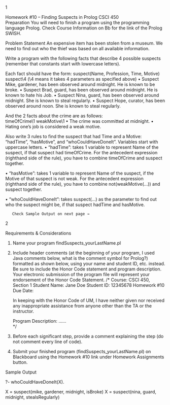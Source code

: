 1
 
Homework #10 – Finding Suspects in Prolog 
CSCI 450  
Preparation 
You will need to finish a program using the programming language Prolog. 
Check Course Information on Bb for the link of the Prolog SWISH. 
 
Problem Statement 
An expensive item has been stolen from a museum. We need to find out who the thief was based on 
all available information. 
 
Write a program with the following facts that describe 4 possible suspects (remember that constants 
start with lowercase letters).  
 
Each fact should have the form: suspect(Name, Profession, Time, Motive)  
suspect\4  (\4 means it takes 4 parameters as specified above) 
• Suspect Mike, gardener, has been observed around midnight. He is known to be broke. 
• Suspect Brad, guard, has been observed around midnight. He is known to hate his Job. 
• Suspect Nina, guard, has been observed around midnight. She is known to steal regularly. 
• Suspect Hope, curator, has been observed around noon. She is known to steal regularly. 
 
And the 2 facts about the crime are as follows:  
 timeOfCrime\1 
  weakMotive\1 
• The crime was committed at midnight. 
• Hating one’s job is considered a weak motive. 
 
Also write 3 rules to find the suspect that had Time and a Motive: “hadTime”, “hasMotive”, and 
“whoCouldHaveDoneIt”. Variables start with uppercase letters. 
• “hadTime”: takes 1 variable to represent Name of the suspect, if that suspect had 
timeOfCrime. For the antecedent expression (righthand side of the rule), you have to 
combine timeOfCrime and suspect together. 
 
• “hasMotive”: takes 1 variable to represent Name of the suspect, if the Motive of that suspect 
is not weak. For the antecedent expression (righthand side of the rule), you have to combine 
not(weakMotive(...)) and suspect together. 
 
• “whoCouldHaveDoneIt”: takes suspect(...) as the parameter to find out who the suspect 
might be, if that suspect hadTime and hasMotive. 
 
 
       Check Sample Output on next page → 
 
 
 
 
 
 
2 
 
Requirements & Considerations 
1. Name your program findSuspects_yourLastName.pl   
 
2. Include header comments (at the beginning of your program, I used Java comments below, 
what is the comment symbol for Prolog?) formatted as shown below, using your name and 
student ID, etc. instead. Be sure to include the Honor Code statement and program 
description. Your electronic submission of the program file will represent your endorsement 
of the Honor Code Statement. 
/* Course: CSCI 450, Section 1 
   Student Name: Jane Doe 
   Student ID: 12345678 
   Homework #10 
   Due Date:     
 
   In keeping with the Honor Code of UM, I have neither given nor received any 
   inappropriate assistance from anyone other than the TA or the instructor.  
 
   Program Description: ......    
*/ 
 
3. Before each significant step, provide a comment explaining the step (do not comment every 
line of code).    
 
4. Submit your finished program (findSuspects_yourLastName.pl) on Blackboard using the 
Homework #10 link under Homework Assignments button.  
 
 
Sample Output 
 
?- whoCouldHaveDoneIt(X). 
 
X = suspect(mike, gardener, midnight, isBroke) 
X = suspect(nina, guard, midnight, stealsRegularly) 
 